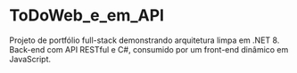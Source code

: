 # ToDoWeb_e_em_API
Projeto de portfólio full-stack demonstrando arquitetura limpa em .NET 8. Back-end com API RESTful e C#, consumido por um front-end dinâmico em JavaScript.
